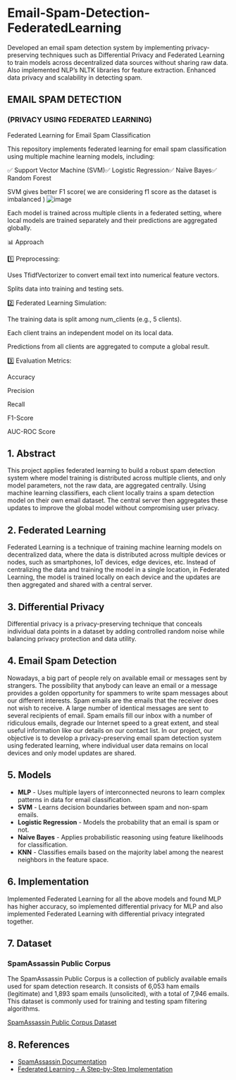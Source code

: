 # Email-Spam-Detection-FederatedLearning

Developed an email spam detection system by implementing privacy-preserving techniques such as Differential Privacy and Federated Learning to train models across decentralized data sources without sharing raw data. Also implemented NLP’s NLTK libraries for feature extraction. Enhanced data privacy and scalability in detecting spam.

## EMAIL SPAM DETECTION

### (PRIVACY USING FEDERATED LEARNING)

Federated Learning for Email Spam Classification

This repository implements federated learning for email spam classification using multiple machine learning models, including:

✅ Support Vector Machine (SVM)✅ Logistic Regression✅ Naïve Bayes✅ Random Forest


SVM gives better F1 score( we are considering f1 score as the dataset is imbalanced )
![image](https://github.com/user-attachments/assets/0e04a27d-5bc1-4775-9166-a39045a8b956)

Each model is trained across multiple clients in a federated setting, where local models are trained separately and their predictions are aggregated globally.

📊 Approach

1️⃣ Preprocessing:

Uses TfidfVectorizer to convert email text into numerical feature vectors.

Splits data into training and testing sets.

2️⃣ Federated Learning Simulation:

The training data is split among num_clients (e.g., 5 clients).

Each client trains an independent model on its local data.

Predictions from all clients are aggregated to compute a global result.

3️⃣ Evaluation Metrics:

Accuracy

Precision

Recall

F1-Score

AUC-ROC Score

## 1. Abstract

This project applies federated learning to build a robust spam detection system where model training is distributed across multiple clients, and only model parameters, not the raw data, are aggregated centrally. Using machine learning classifiers, each client locally trains a spam detection model on their own email dataset. The central server then aggregates these updates to improve the global model without compromising user privacy.

## 2. Federated Learning

Federated Learning is a technique of training machine learning models on decentralized data, where the data is distributed across multiple devices or nodes, such as smartphones, IoT devices, edge devices, etc. Instead of centralizing the data and training the model in a single location, in Federated Learning, the model is trained locally on each device and the updates are then aggregated and shared with a central server.

## 3. Differential Privacy

Differential privacy is a privacy-preserving technique that conceals individual data points in a dataset by adding controlled random noise while balancing privacy protection and data utility.

## 4. Email Spam Detection

Nowadays, a big part of people rely on available email or messages sent by strangers. The possibility that anybody can leave an email or a message provides a golden opportunity for spammers to write spam messages about our different interests. Spam emails are the emails that the receiver does not wish to receive. A large number of identical messages are sent to several recipients of email. Spam emails fill our inbox with a number of ridiculous emails, degrade our Internet speed to a great extent, and steal useful information like our details on our contact list. In our project, our objective is to develop a privacy-preserving email spam detection system using federated learning, where individual user data remains on local devices and only model updates are shared.

## 5. Models

- **MLP** - Uses multiple layers of interconnected neurons to learn complex patterns in data for email classification.
- **SVM** - Learns decision boundaries between spam and non-spam emails.
- **Logistic Regression** - Models the probability that an email is spam or not.
- **Naive Bayes** - Applies probabilistic reasoning using feature likelihoods for classification.
- **KNN** - Classifies emails based on the majority label among the nearest neighbors in the feature space.

## 6. Implementation

Implemented Federated Learning for all the above models and found MLP has higher accuracy, so implemented differential privacy for MLP and also implemented Federated Learning with differential privacy integrated together.

## 7. Dataset

### SpamAssassin Public Corpus

The SpamAssassin Public Corpus is a collection of publicly available emails used for spam detection research. It consists of 6,053 ham emails (legitimate) and 1,893 spam emails (unsolicited), with a total of 7,946 emails. This dataset is commonly used for training and testing spam filtering algorithms.

[SpamAssassin Public Corpus Dataset](https://www.kaggle.com/datasets/beatoa/spamassassin-public-corpus)

## 8. References

- [SpamAssassin Documentation](https://spamassassin.apache.org/doc.html)
- [Federated Learning - A Step-by-Step Implementation](https://towardsdatascience.com/federated-learning-a-step-by-step-implementation-in-tensorflow-aac568283399)

